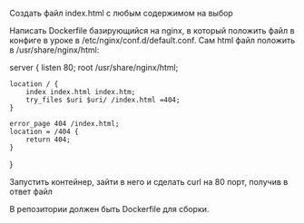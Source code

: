 Создать файл index.html с любым содержимом на выбор

Написать Dockerfile базирующийся на nginx, в который положить файл в конфиге в уроке в /etc/nginx/conf.d/default.conf. Сам html файл положить в /usr/share/nginx/html:


server {
    listen 80;
    root /usr/share/nginx/html;

    location / {
        index index.html index.htm;
        try_files $uri $uri/ /index.html =404;
    }

    error_page 404 /index.html;
    location = /404 {
        return 404;
    }
}


Запустить контейнер, зайти в него и сделать curl на 80 порт, получив в ответ файл

В репозитории должен быть Dockerfile для сборки.
